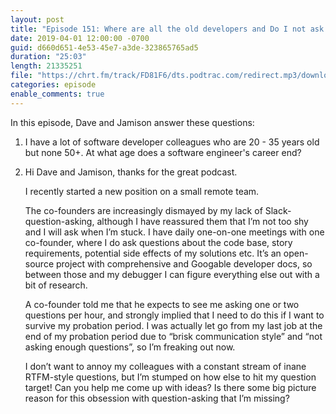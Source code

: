 ```yaml
---
layout: post
title: "Episode 151: Where are all the old developers and Do I not ask enough questions?"
date: 2019-04-01 12:00:00 -0700
guid: d660d651-4e53-45e7-a3de-323865765ad5
duration: "25:03"
length: 21335251
file: "https://chrt.fm/track/FD81F6/dts.podtrac.com/redirect.mp3/download.softskills.audio/sse-151.mp3"
categories: episode
enable_comments: true
---
```


In this episode, Dave and Jamison answer these questions:

1. I have a lot of software developer colleagues who are 20 - 35 years old but none 50+. At what age does a software engineer's career end?


2. Hi Dave and Jamison, thanks for the great podcast.
   
   I recently started a new position on a small remote team.
   
   The co-founders are increasingly dismayed by my lack of Slack-question-asking, although I have reassured them that I’m not too shy and I will ask when I’m stuck. I have daily one-on-one meetings with one co-founder, where I do ask questions about the code base, story requirements, potential side effects of my solutions etc. It’s an open-source project with comprehensive and Googable developer docs, so between those and my debugger I can figure everything else out with a bit of research.
   
   A co-founder told me that he expects to see me asking one or two questions per hour, and strongly implied that I need to do this if I want to survive my probation period. I was actually let go from my last job at the end of my probation period due to “brisk communication style” and “not asking enough questions”, so I’m freaking out now.
   
   I don’t want to annoy my colleagues with a constant stream of inane RTFM-style questions, but I’m stumped on how else to hit my question target!  Can you help me come up with ideas?  Is there some big picture reason for this obsession with question-asking that I’m missing?
